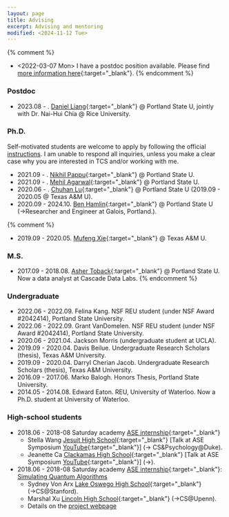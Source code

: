 ```yaml
---
layout: page
title: Advising
excerpt: Advising and mentoring
modified: <2024-11-12 Tue>
---
```


{% comment %}
* <2022-03-07 Mon> I have a postdoc position
    available. Please find [more information here]({{base}}/files/docs/recruit_fangsong.pdf){:target="_blank"}. 
{% endcomment %}


### Postdoc
*  2023.08 - . [Daniel Liang](https://daniel-you-liang.github.io/){:target="_blank"} @ Portland State U, jointly with Dr. Nai-Hui Chia @ Rice University. 

### Ph.D. 

Self-motivated students are welcome to apply by following the official
[instructions](https://www.pdx.edu/computer-science/graduate-admission). I
am unable to respond all inquiries, unless you make a clear case why
you are interested in TCS and/or working with me.

*  2021.09 - . [Nikhil Pappu](http://nikhilpappu.info/){:target="_blank"} @ Portland State U. 
*  2021.09 - . [Mehil Agarwal](https://mehil.info/){:target="_blank"} @ Portland State U. 
*  2020.06 - . [Chuhan Lu](https://chuhanlu.github.io/){:target="_blank"} @ Portland State U (2019.09 - 2020.05 @ Texas A&M U).
*  2020.09 - 2024.10. [Ben Hamlin](https://galois.com/team/ben-hamlin/){:target="_blank"} @ Portland State U (&rarr;Researcher and Engineer at Galois, Portland.).

{% comment %}
*  2019.09 - 2020.05. [Mufeng Xie](){:target="_blank"} @ Texas A&M U.

### M.S. 

*  2017.09 - 2018.08. [Asher Toback](https://www.linkedin.com/in/asher-toback-92a201133){:target="_blank"} @ Portland State U. Now a data analyst at Cascade Data Labs. 
{% endcomment %}

### Undergraduate 
* 2022.06 - 2022.09. Felina Kang. NSF REU student (under NSF Award #2042414),  Portland State University.
* 2022.06 - 2022.09. Grant VanDomelen. NSF REU student (under NSF Award #2042414),
  Portland State University.
* 2020.06 - 2021.04. Jackson Morris (undergraduate student at UCLA). 
* 2019.09 -  2020.04. Davis Beilue. Undergraduate Research Scholars (thesis), Texas A&M University. 
* 2019.09 -  2020.04. Darryl Cherian Jacob. Undergraduate Research Scholars (thesis), Texas A&M University. 
* 2016.09 - 2017.06. Marko Balogh. Honors Thesis, Portland State University.
* 2014.05 - 2014.08. Edward Eaton. REU, University of Waterloo. Now a
Ph.D. student at University of Waterloo.

### High-school students
* 2018.06 - 2018-08 Saturday academy [ASE internship](https://www.saturdayacademy.org/ase){:target="_blank"}
   *  Stella Wang [Jesuit High School](https://www.jesuitportland.org/){:target="_blank"} [Talk at ASE Symposium [YouTube](https://youtu.be/fnzCSRMu5OE?si=ZGyMN_v7OJfnfrcE&t=5463){:target="_blank"}] (&rarr; CS&Psychology@Duke).
   *  Jeanette Ca [Clackamas High School](https://chs.nclack.k12.or.us/){:target="_blank"} [Talk at ASE Symposium [YouTube](https://youtu.be/6WAUJL9ZgbA?si=RYz_ahHxU1ZWwkid&t=5587){:target="_blank"}] (&rarr;).
* 2018.06 - 2018-08 Saturday academy [ASE internship](https://www.saturdayacademy.org/ase){:target="_blank"}: [Simulating Quantum Algorithms](https://www.saturdayacademy.org/simulating-quantum-algorithms-quantum-cloud-platforms)
   *  Sydney Von Arx [Lake Oswego High School](https://www.losdschools.org/site/Default.aspx?PageID=25){:target="_blank"} (&rarr;CS@Stanford).
   *  Marshal Xu [Lincoln High School](https://www.pps.net/Domain/136){:target="_blank"} (&rarr;CS@Upenn).
   *  Details on the [project webpage]({{base}}/teaching/su18ase/)
   
